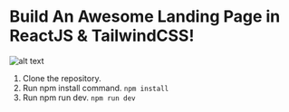 ﻿# Build An Awesome Landing Page in ReactJS & TailwindCSS! 
![alt text](https://github.com/TECHCROWDMY/practice-landing-page/blob/main/cover.jpg?raw=true)


1. Clone the repository.
2. Run npm install command.     ```npm install```
3. Run npm run dev.     ```npm run dev```






